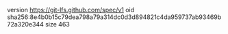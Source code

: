 version https://git-lfs.github.com/spec/v1
oid sha256:8e4b0b15c79dea798a79a314dc0d3d894821c4da959737ab93469b72a320e344
size 463
